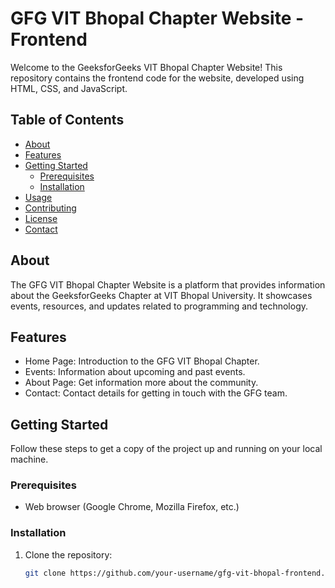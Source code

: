 # GFG VIT Bhopal Chapter Website - Frontend

Welcome to the GeeksforGeeks VIT Bhopal Chapter Website! This repository contains the frontend code for the website, developed using HTML, CSS, and JavaScript.

## Table of Contents

- [About](#about)
- [Features](#features)
- [Getting Started](#getting-started)
  - [Prerequisites](#prerequisites)
  - [Installation](#installation)
- [Usage](#usage)
- [Contributing](#contributing)
- [License](#license)
- [Contact](#contact)

## About

The GFG VIT Bhopal Chapter Website is a platform that provides information about the GeeksforGeeks Chapter at VIT Bhopal University. It showcases events, resources, and updates related to programming and technology.

## Features

- Home Page: Introduction to the GFG VIT Bhopal Chapter.
- Events: Information about upcoming and past events.
- About Page: Get information more about the community.
- Contact: Contact details for getting in touch with the GFG team.

## Getting Started

Follow these steps to get a copy of the project up and running on your local machine.

### Prerequisites

- Web browser (Google Chrome, Mozilla Firefox, etc.)

### Installation

1. Clone the repository:

   ```bash
   git clone https://github.com/your-username/gfg-vit-bhopal-frontend.git
